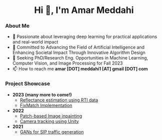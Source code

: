 <h1 align="center">Hi 👋, I'm Amar Meddahi</h1>

<h3 align="left">About Me</h3> 

- 🌱 Passionate about leveraging deep learning for practical applications and real-world impact
- 🔭 Committed to Advancing the Field of Artificial Intelligence and Enhancing Societal Impact Through Innovative Algorithm Design
- 🤝 Seeking PhD/Research Eng. Opportunities in Machine Learning, Computer Vision, and Image Processing for Fall 2023
- 📫 How to reach me **amar [DOT] meddahi1 [AT] gmail [DOT] com** 

<h3 align="left">Project Showcase</h3> 

 - **2023 (many more to come!)**
	 - [Reflectance estimation using RTI data](https://github.com/amarmeddahi/reflectance-estimation)
	 - [FixMatch Implementation](https://github.com/amarmeddahi/fix-match)
 - **2022**
	 - [Patch-based Image inpainting](https://github.com/amarmeddahi/patch-based-inpainting)
	 - [Camera tracking using Unity](https://github.com/amarmeddahi/camera-tracking)
 - **2021**
	 - [GANs for SIP traffic generation](https://github.com/amarmeddahi/sip-gan)

